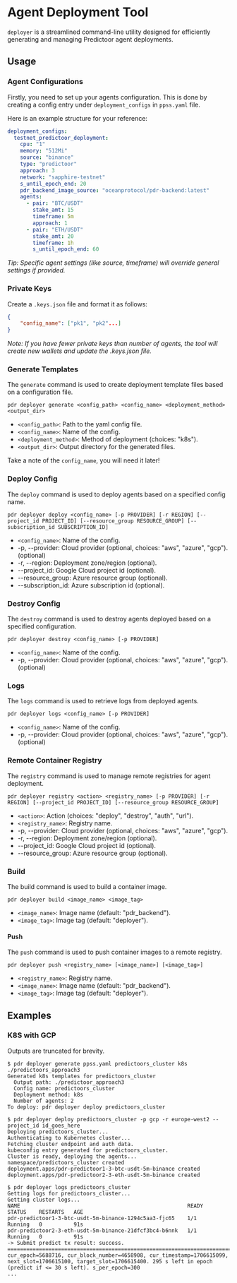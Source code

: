 # Agent Deployment Tool

`deployer` is a streamlined command-line utility designed for efficiently generating and managing Predictoor agent deployments.

## Usage

### Agent Configurations

Firstly, you need to set up your agents configuration. This is done by creating a config entry under `deployment_configs` in `ppss.yaml` file.

Here is an example structure for your reference:

```yaml
deployment_configs:
  testnet_predictoor_deployment:
    cpu: "1"
    memory: "512Mi"
    source: "binance"
    type: "predictoor"
    approach: 3
    network: "sapphire-testnet"
    s_until_epoch_end: 20
    pdr_backend_image_source: "oceanprotocol/pdr-backend:latest"
    agents:
      - pair: "BTC/USDT"
        stake_amt: 15
        timeframe: 5m
        approach: 1
      - pair: "ETH/USDT"
        stake_amt: 20
        timeframe: 1h
        s_until_epoch_end: 60
```

_Tip: Specific agent settings (like source, timeframe) will override general settings if provided._

### Private Keys

Create a `.keys.json` file and format it as follows:

```json
{
    "config_name": ["pk1", "pk2"...]
}
```

_Note: If you have fewer private keys than number of agents, the tool will create new wallets and update the .keys.json file._

### Generate Templates

The `generate` command is used to create deployment template files based on a configuration file.

```console
pdr deployer generate <config_path> <config_name> <deployment_method> <output_dir>
```

- `<config_path>`: Path to the yaml config file.
- `<config_name>`: Name of the config.
- `<deployment_method>`: Method of deployment (choices: "k8s").
- `<output_dir>`: Output directory for the generated files.

Take a note of the `config_name`, you will need it later!

### Deploy Config

The `deploy` command is used to deploy agents based on a specified config name.

```console
pdr deployer deploy <config_name> [-p PROVIDER] [-r REGION] [--project_id PROJECT_ID] [--resource_group RESOURCE_GROUP] [--subscription_id SUBSCRIPTION_ID]
```

- `<config_name>`: Name of the config.
- -p, --provider: Cloud provider (optional, choices: "aws", "azure", "gcp"). (optional)
- -r, --region: Deployment zone/region (optional).
- --project_id: Google Cloud project id (optional).
- --resource_group: Azure resource group (optional).
- --subscription_id: Azure subscription id (optional).

### Destroy Config

The `destroy` command is used to destroy agents deployed based on a specified configuration.

```console
pdr deployer destroy <config_name> [-p PROVIDER]
```

- `<config_name>`: Name of the config.
- -p, --provider: Cloud provider (optional, choices: "aws", "azure", "gcp"). (optional)

### Logs

The `logs` command is used to retrieve logs from deployed agents.

```console
pdr deployer logs <config_name> [-p PROVIDER]
```

- `<config_name>`: Name of the config.
- -p, --provider: Cloud provider (optional, choices: "aws", "azure", "gcp"). (optional)

### Remote Container Registry

The `registry` command is used to manage remote registries for agent deployment.

```console
pdr deployer registry <action> <registry_name> [-p PROVIDER] [-r REGION] [--project_id PROJECT_ID] [--resource_group RESOURCE_GROUP]
```

- `<action>`: Action (choices: "deploy", "destroy", "auth", "url").
- `<registry_name>`: Registry name.
- -p, --provider: Cloud provider (optional, choices: "aws", "azure", "gcp").
- -r, --region: Deployment zone/region (optional).
- --project_id: Google Cloud project id (optional).
- --resource_group: Azure resource group (optional).

### Build

The build command is used to build a container image.

```console
pdr deployer build <image_name> <image_tag>
```

- `<image_name>`: Image name (default: "pdr_backend").
- `<image_tag>`: Image tag (default: "deployer").

#### Push

The `push` command is used to push container images to a remote registry.

```console
pdr deployer push <registry_name> [<image_name>] [<image_tag>]
```

- `<registry_name>`: Registry name.
- `<image_name>`: Image name (default: "pdr_backend").
- `<image_tag>`: Image tag (default: "deployer").

## Examples

### K8S with GCP

Outputs are truncated for brevity.

```shell
$ pdr deployer generate ppss.yaml predictoors_cluster k8s ./predictoors_approach3
Generated k8s templates for predictoors_cluster
  Output path: ./predictoor_approach3
  Config name: predictoors_cluster
  Deployment method: k8s
  Number of agents: 2
To deploy: pdr deployer deploy predictoors_cluster
```

```shell
$ pdr deployer deploy predictoors_cluster -p gcp -r europe-west2 --project_id id_goes_here
Deploying predictoors_cluster...
Authenticating to Kubernetes cluster...
Fetching cluster endpoint and auth data.
kubeconfig entry generated for predictoors_cluster.
Cluster is ready, deploying the agents...
namespace/predictoors_cluster created
deployment.apps/pdr-predictoor1-3-btc-usdt-5m-binance created
deployment.apps/pdr-predictoor2-3-eth-usdt-5m-binance created
```

```shell
$ pdr deployer logs predictoors_cluster
Getting logs for predictoors_cluster...
Getting cluster logs...
NAME                                                     READY   STATUS    RESTARTS   AGE
pdr-predictoor1-3-btc-usdt-5m-binance-1294c5aa3-fjc65    1/1     Running   0          91s
pdr-predictoor2-3-eth-usdt-5m-binance-21dfcf3bc4-b6nnk   1/1     Running   0          91s
-> Submit predict tx result: success.
====================================================================================================================================================================================
cur_epoch=5688716, cur_block_number=4658908, cur_timestamp=1706615099, next_slot=1706615100, target_slot=1706615400. 295 s left in epoch (predict if <= 30 s left). s_per_epoch=300
...
```
